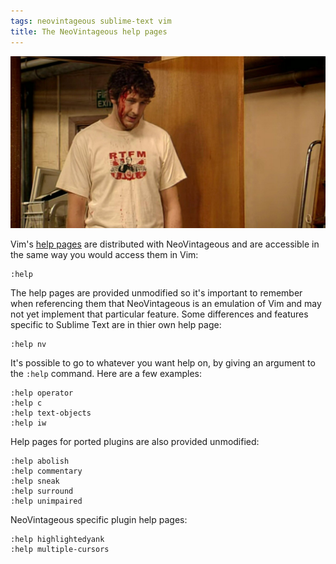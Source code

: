 ```yaml
---
tags: neovintageous sublime-text vim
title: The NeoVintageous help pages
---
```


![Chris O'Dowd in the IT Crowd (2006)](/assets/2023-05-14-chris-o-dowd-in-the-it-crowd.jpg)

Vim's [help pages](https://vimhelp.org) are distributed with NeoVintageous and are accessible in the same way you would access them in Vim:

```vim
:help
```

The help pages are provided unmodified so it's important to remember when referencing them that NeoVintageous is an emulation of Vim and may not yet implement that particular feature. Some differences and features specific to Sublime Text are in thier own help page:

```vim
:help nv
```

It's possible to go to whatever you want help on, by giving an argument to the `:help` command. Here are a few examples:

```vim
:help operator
:help c
:help text-objects
:help iw
```

Help pages for ported plugins are also provided unmodified:

```vim
:help abolish
:help commentary
:help sneak
:help surround
:help unimpaired
```

NeoVintageous specific plugin help pages:

```vim
:help highlightedyank
:help multiple-cursors
```
